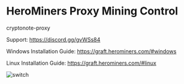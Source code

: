# HeroMiners Proxy Mining Control
cryptonote-proxy


Support: https://discord.gg/gvWSs84

Windows Installation Guide: https://graft.herominers.com/#windows

Linux Installation Guide: https://graft.herominers.com/#linux



![switch](https://images2.imgbox.com/07/ce/H4UckRqP_o.png)
